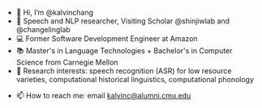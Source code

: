 - 👋 Hi, I’m @kalvinchang
- 💬 Speech and NLP researcher, Visiting Scholar @shinjiwlab and @changelinglab
- 💻 Former Software Development Engineer at Amazon
- 📚 Master's in Language Technologies + Bachelor's in Computer Science from Carnegie Mellon
- 👀 Research interests: speech recognition (ASR) for low resource varieties, computational historical linguistics, computational phonology
<!-- - 🌱 I’m currently learning ...
- 💞️ I’m looking to collaborate on ... -->
- 📫 How to reach me: email [kalvinc@alumni.cmu.edu](kalvinc@alumni.cmu.edu)

<!---
kalvinchang/kalvinchang is a ✨ special ✨ repository because its `README.md` (this file) appears on your GitHub profile.
You can click the Preview link to take a look at your changes.
--->
